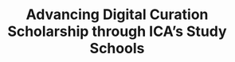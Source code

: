---
abstract: null
creators:
- Chaterera-Zambuko, Forget
date: null
document_url: https://services.phaidra.univie.ac.at/api/object/o:1424690/download
grand_parent: iPRES
institutions:
- Sorbonne University Abu Dhabi
keywords: []
landing_page_url: https://phaidra.univie.ac.at/o:1424690
language: eng
layout: publication
license: All rights reserved
notes_url: null
parent: iPRES 2021
presentation_url: null
publication_type: lightning talk
size: 70480
source_name: iPRES
title: Advancing Digital Curation Scholarship through ICA’s Study Schools
year: 2021
---